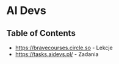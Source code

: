 # AI Devs

## Table of Contents
- https://bravecourses.circle.so - Lekcje
- https://tasks.aidevs.pl/ - Zadania
